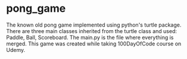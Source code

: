 # pong_game
The known old pong game implemented using python's turtle package. There are three main classes inherited from the turtle class and used: Paddle, Ball, Scoreboard. The main.py is the file where everything is merged. This game was created while taking 100DayOfCode course on Udemy.
